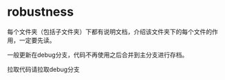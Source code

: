 # robustness
每个文件夹（包括子文件夹）下都有说明文档，介绍该文件夹下的每个文件的作用，一定要先读。

一般更新在debug分支，代码不再使用之后合并到主分支进行存档。

拉取代码请拉取debug分支
